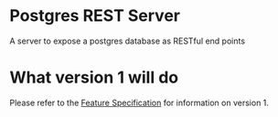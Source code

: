 Postgres REST Server
====================

A server to expose a postgres database as RESTful end points

What version 1 will do
======================

Please refer to the [Feature Specification](release-1-feature-specification.adoc) for information on version 1.
